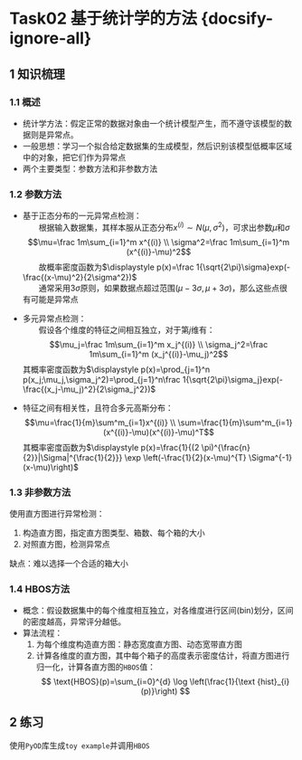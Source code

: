 # Task02 基于统计学的方法 {docsify-ignore-all}

## 1 知识梳理

### 1.1 概述
- 统计学方法：假定正常的数据对象由一个统计模型产生，而不遵守该模型的数据则是异常点。
- 一般思想：学习一个拟合给定数据集的生成模型，然后识别该模型低概率区域中的对象，把它们作为异常点
- 两个主要类型：参数方法和非参数方法

### 1.2 参数方法
- 基于正态分布的一元异常点检测：   
&emsp;&emsp;根据输入数据集，其样本服从正态分布$x^{(i)}\sim N(\mu, \sigma^2)$，可求出参数$\mu$和$\sigma$  
$$\mu=\frac 1m\sum_{i=1}^m x^{(i)} \\ \sigma^2=\frac 1m\sum_{i=1}^m (x^{(i)}-\mu)^2$$
&emsp;&emsp;故概率密度函数为$\displaystyle p(x)=\frac 1{\sqrt{2\pi}\sigma}exp(-\frac{(x-\mu)^2}{2\sigma^2})$  
&emsp;&emsp;通常采用$3\sigma$原则，如果数据点超过范围$(\mu-3\sigma, \mu+3\sigma)$，那么这些点很有可能是异常点

- 多元异常点检测：  
&emsp;&emsp;假设各个维度的特征之间相互独立，对于第$j$维有：$$\mu_j=\frac 1m\sum_{i=1}^m x_j^{(i)} \\ \sigma_j^2=\frac 1m\sum_{i=1}^m (x_j^{(i)}-\mu_j)^2$$其概率密度函数为$\displaystyle p(x)=\prod_{j=1}^n p(x_j;\mu_j,\sigma_j^2)=\prod_{j=1}^n\frac 1{\sqrt{2\pi}\sigma_j}exp(-\frac{(x_j-\mu_j)^2}{2\sigma_j^2})$

- 特征之间有相关性，且符合多元高斯分布：
$$\mu=\frac{1}{m}\sum^m_{i=1}x^{(i)} \\ \sum=\frac{1}{m}\sum^m_{i=1}(x^{(i)}-\mu)(x^{(i)}-\mu)^T$$其概率密度函数为$\displaystyle p(x)=\frac{1}{(2 \pi)^{\frac{n}{2}}|\Sigma|^{\frac{1}{2}}} \exp \left(-\frac{1}{2}(x-\mu)^{T} \Sigma^{-1}(x-\mu)\right)$

### 1.3 非参数方法
使用直方图进行异常检测：
1. 构造直方图，指定直方图类型、箱数、每个箱的大小
2. 对照直方图，检测异常点

缺点：难以选择一个合适的箱大小

### 1.4 HBOS方法
- 概念：假设数据集中的每个维度相互独立，对各维度进行区间(bin)划分，区间的密度越高，异常评分越低。
- 算法流程：  
    1. 为每个维度构造直方图：静态宽度直方图、动态宽带直方图
    2. 计算各维度的直方图，其中每个箱子的高度表示密度估计，将直方图进行归一化，计算各直方图的`HBOS`值：
$$
\text{HBOS}(p)=\sum_{i=0}^{d} \log \left(\frac{1}{\text {hist}_{i}(p)}\right)
$$

## 2 练习
使用`PyOD`库生成`toy example`并调用`HBOS`
